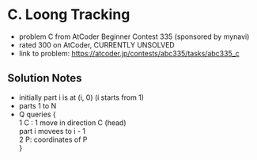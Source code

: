 # C. Loong Tracking

* problem C from AtCoder Beginner Contest 335 (sponsored by mynavi)
* rated 300 on AtCoder, CURRENTLY UNSOLVED
* link to problem: https://atcoder.jp/contests/abc335/tasks/abc335_c

## Solution Notes

* initially part i is at (i, 0) (i starts from 1)
* parts 1 to N
* Q queries {<br>
    1 C : 1 move in direction C (head)<br>
          part i movees to i - 1<br>
    2 P: coordinates of P<br>
}